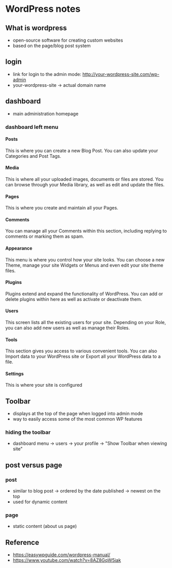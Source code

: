 # WordPress notes

## What is wordpress
- open-source software for creating custom websites
- based on the page/blog post system


## login

- link for login to the admin mode: http://your-wordpress-site.com/wp-admin
- your-wordpress-site -> actual domain name

## dashboard

- main administration homepage

### dashboard left menu

#### Posts
This is where you can create a new Blog Post. You can also update your Categories and Post Tags.

#### Media
This is where all your uploaded images, documents or files are stored. You can browse through your Media library, as well as edit and update the files.

#### Pages
This is where you create and maintain all your Pages.

#### Comments
You can manage all your Comments within this section, including replying to comments or marking them as spam.

#### Appearance
This menu is where you control how your site looks. You can choose a new Theme, manage your site Widgets or Menus and even edit your site theme files.

#### Plugins
Plugins extend and expand the functionality of WordPress. You can add or delete plugins within here as well as activate or deactivate them.

#### Users
This screen lists all the existing users for your site. Depending on your Role, you can also add new users as well as manage their Roles.

#### Tools
This section gives you access to various convenient tools. You can also Import data to your WordPress site or Export all your WordPress data to a file.

#### Settings
This is where your site is configured

## Toolbar
- displays at the top of the page when logged into admin mode
- way to easily access some of the most common WP features

### hiding the toolbar

- dashboard menu -> users -> your profile -> "Show Toolbar when viewing site"

## post versus page

### post 

- similar to blog post -> ordered by the date published -> newest on the top
- used for dynamic content

### page

- static content (about us page)

## Reference

- https://easywpguide.com/wordpress-manual/
- https://www.youtube.com/watch?v=8AZ8GqW5iak
